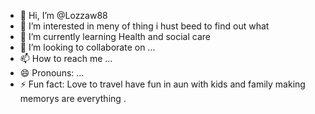 - 👋 Hi, I’m @Lozzaw88
- 👀 I’m interested in meny of thing i hust beed to find out what 
- 🌱 I’m currently learning Health and social care
- 💞️ I’m looking to collaborate on ...
- 📫 How to reach me ...
- 😄 Pronouns: ...
- ⚡ Fun fact: Love to travel have fun in aun with kids and family making memorys are everything .

<!---
Lozzaw88/Lozzaw88 is a ✨ special ✨ repository because its `README.md` (this file) appears on your GitHub profile.
You can click the Preview link to take a look at your changes.
--->
